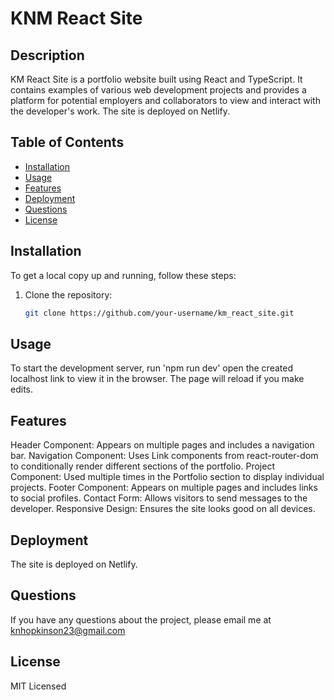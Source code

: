# KNM React Site

## Description

KM React Site is a portfolio website built using React and TypeScript. It contains examples of various web development projects and provides a platform for potential employers and collaborators to view and interact with the developer's work. The site is deployed on Netlify.

## Table of Contents

- [Installation](#installation)
- [Usage](#usage)
- [Features](#features)
- [Deployment](#deployment)
- [Questions](#questions)
- [License](#license)

## Installation

To get a local copy up and running, follow these steps:

1. Clone the repository:
   ```sh
   git clone https://github.com/your-username/km_react_site.git

## Usage

To start the development server, run 'npm run dev' open the created localhost link to view it in the browser. The page will reload if you make edits. 


## Features
Header Component: Appears on multiple pages and includes a navigation bar.
Navigation Component: Uses Link components from react-router-dom to conditionally render different sections of the portfolio.
Project Component: Used multiple times in the Portfolio section to display individual projects.
Footer Component: Appears on multiple pages and includes links to social profiles.
Contact Form: Allows visitors to send messages to the developer.
Responsive Design: Ensures the site looks good on all devices.


## Deployment
The site is deployed on Netlify.

## Questions
If you have any questions about the project, please email me at knhopkinson23@gmail.com

## License
MIT Licensed
